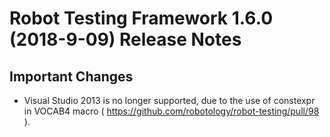 Robot Testing Framework 1.6.0 (2018-9-09) Release Notes
========================================================

Important Changes
-----------------

* Visual Studio 2013 is no longer supported, due to the use of constexpr in VOCAB4 macro ( https://github.com/robotology/robot-testing/pull/98 ).

